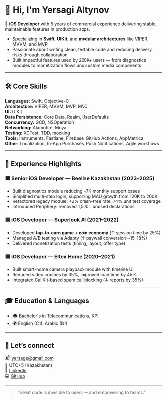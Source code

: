 # 👋 Hi, I'm Yersagi Altynov

📱 **iOS Developer** with 5 years of commercial experience delivering stable, maintainable features in production apps.

- Specializing in **Swift**, **UIKit**, and **modular architectures** like VIPER, MVVM, and MVP
- Passionate about writing clean, testable code and reducing delivery risks through collaboration
- Built impactful features used by 200K+ users — from diagnostics modules to monetization flows and custom media components

---

## 🛠 Core Skills

**Languages:** Swift, Objective-C  
**Architecture:** VIPER, MVVM, MVP, MVC  
**UI:** UIKit  
**Data Persistence:** Core Data, Realm, UserDefaults  
**Concurrency:** GCD, NSOperation  
**Networking:** Alamofire, Moya  
**Testing:** XCTest, TDD, mocking  
**Tools:** Instruments, Fastlane, Firebase, GitHub Actions, AppMetrica  
**Other:** Localization, In-App Purchases, Push Notifications, Agile workflows

---

## 🚀 Experience Highlights

### 🟩 Senior iOS Developer — Beeline Kazakhstan (2023–2025)
- Built diagnostics module reducing ~7K monthly support cases
- Simplified multi-step login, supporting MAU growth from 120K to 200K
- Refactored legacy module: +2% crash-free rate, 74% unit test coverage
- Introduced Periphery: removed 1,500+ unused declarations

### 🟨 iOS Developer — Superlook AI (2021–2022)
- Developed **tap-to-earn game + coin economy** (↑ session time by 25%)
- Managed A/B testing via Adapty (↑ paywall conversion ~15–18%)
- Delivered monetization tests (timing, layout, offer type)

### 🟦 iOS Developer — Eltex Home (2020–2021)
- Built smart-home camera playback module with timeline UI
- Reduced video crashes by 35%, improved load time by 45%
- Integrated CallKit-based spam call blocking (↓ reports by 35%)

---

## 🎓 Education & Languages

- 🎓 Bachelor's in Telecommunications, KPI  
- 🌍 English (C1), Arabic (B1)

---

## 🤝 Let’s connect

📬 yersage@gmail.com  
📍 UTC+5 (Kazakhstan)  
🔗 [LinkedIn](https://www.linkedin.com/in/yersage)  
💻 [GitHub](https://github.com/yersage)

---

> “Great code is invisible to users — and empowering to teams.”
